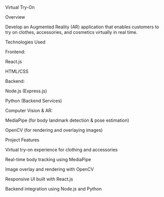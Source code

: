 Virtual Try-On

Overview

Develop an Augmented Reality (AR) application that enables customers to try on clothes, accessories, and cosmetics virtually in real time.

Technologies Used

Frontend:

React.js

HTML/CSS

Backend:

Node.js (Express.js)

Python (Backend Services)

Computer Vision & AR:

MediaPipe (for body landmark detection & pose estimation)

OpenCV (for rendering and overlaying images)

Project Features

Virtual try-on experience for clothing and accessories

Real-time body tracking using MediaPipe

Image overlay and rendering with OpenCV

Responsive UI built with React.js

Backend integration using Node.js and Python
